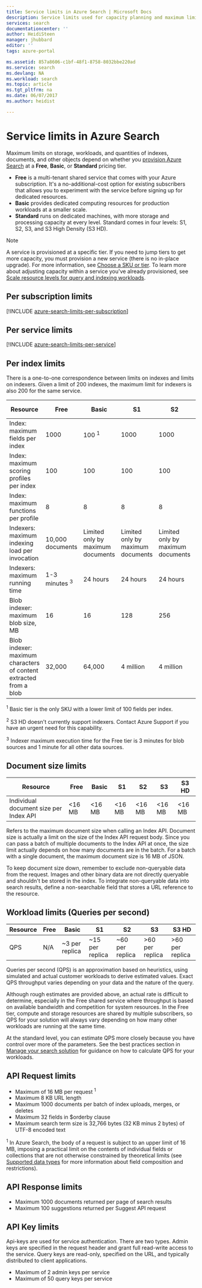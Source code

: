 ```yaml
---
title: Service limits in Azure Search | Microsoft Docs
description: Service limits used for capacity planning and maximum limits on requests and responses for Azure Search.
services: search
documentationcenter: ''
author: HeidiSteen
manager: jhubbard
editor: ''
tags: azure-portal

ms.assetid: 857a8606-c1bf-48f1-8758-8032bbe220ad
ms.service: search
ms.devlang: NA
ms.workload: search
ms.topic: article
ms.tgt_pltfrm: na
ms.date: 06/07/2017
ms.author: heidist

---
```

# Service limits in Azure Search
Maximum limits on storage, workloads, and quantities of indexes, documents, and other objects depend on whether you [provision Azure Search](search-create-service-portal.md) at a **Free**, **Basic**, or **Standard** pricing tier.

* **Free** is a multi-tenant shared service that comes with your Azure subscription. It's a no-additional-cost option for existing subscribers that allows you to experiment with the service before signing up for dedicated resources.
* **Basic** provides dedicated computing resources for production workloads at a smaller scale.
* **Standard** runs on dedicated machines, with more storage and processing capacity at every level. Standard comes in four levels: S1, S2, S3, and S3 High Density (S3 HD).

> [!NOTE]
> A service is provisioned at a specific tier. If you need to jump tiers to get more capacity, you must provision a new service (there is no in-place upgrade). For more information, see [Choose a SKU or tier](search-sku-tier.md). To learn more about adjusting capacity within a service you've already provisioned, see [Scale resource levels for query and indexing workloads](search-capacity-planning.md).
>

## Per subscription limits
[!INCLUDE [azure-search-limits-per-subscription](../../includes/azure-search-limits-per-subscription.md)]

## Per service limits
[!INCLUDE [azure-search-limits-per-service](../../includes/azure-search-limits-per-service.md)]

## Per index limits
There is a one-to-one correspondence between limits on indexes and limits on indexers. Given a limit of 200 indexes, the maximum limit for indexers is also 200 for the same service.

| Resource | Free | Basic | S1 | S2 | S3 | S3 HD |
| --- | --- | --- | --- | --- | --- | --- |
| Index: maximum fields per index |1000 |100 <sup>1</sup> |1000 |1000 |1000 |1000 |
| Index: maximum scoring profiles per index |100 |100 |100 |100 |100 |100 |
| Index: maximum functions per profile |8 |8 |8 |8 |8 |8 |
| Indexers: maximum indexing load per invocation |10,000 documents |Limited only by maximum documents |Limited only by maximum documents |Limited only by maximum documents |Limited only by maximum documents |N/A <sup>2</sup> |
| Indexers: maximum running time | 1-3 minutes <sup>3</sup> |24 hours |24 hours |24 hours |24 hours |N/A <sup>2</sup> |
| Blob indexer: maximum blob size, MB |16 |16 |128 |256 |256 |N/A <sup>2</sup> |
| Blob indexer: maximum characters of content extracted from a blob |32,000 |64,000 |4 million |4 million |4 million |N/A <sup>2</sup> |

<sup>1</sup> Basic tier is the only SKU with a lower limit of 100 fields per index.

<sup>2</sup> S3 HD doesn't currently support indexers. Contact Azure Support if you have an urgent need for this capability.

<sup>3</sup> Indexer maximum execution time for the Free tier is 3 minutes for blob sources and 1 minute for all other data sources.

## Document size limits
| Resource | Free | Basic | S1 | S2 | S3 | S3 HD |
| --- | --- | --- | --- | --- | --- | --- |
| Individual document size per Index API |<16 MB |<16 MB |<16 MB |<16 MB |<16 MB |<16 MB |

Refers to the maximum document size when calling an Index API. Document size is actually a limit on the size of the Index API request body. Since you can pass a batch of multiple documents to the Index API at once, the size limit actually depends on how many documents are in the batch. For a batch with a single document, the maximum document size is 16 MB of JSON.

To keep document size down, remember to exclude non-queryable data from the request. Images and other binary data are not directly queryable and shouldn't be stored in the index. To integrate non-queryable data into search results, define a non-searchable field that stores a URL reference to the resource.

## Workload limits (Queries per second)
| Resource | Free | Basic | S1 | S2 | S3 | S3 HD |
| --- | --- | --- | --- | --- | --- | --- |
| QPS |N/A |~3 per replica |~15 per replica |~60 per replica |>60 per replica |>60 per replica |

Queries per second (QPS) is an approximation based on heuristics, using simulated and actual customer workloads to derive estimated values. Exact QPS throughput varies depending on your data and the nature of the query.

Although rough estimates are provided above, an actual rate is difficult to determine, especially in the Free shared service where throughput is based on available bandwidth and competition for system resources. In the Free tier, compute and storage resources are shared by multiple subscribers, so QPS for your solution will always vary depending on how many other workloads are running at the same time.

At the standard level, you can estimate QPS more closely because you have control over more of the parameters. See the best practices section in [Manage your search solution](search-manage.md) for guidance on how to calculate QPS for your workloads.

## API Request limits
* Maximum of 16 MB per request <sup>1</sup>
* Maximum 8 KB URL length
* Maximum 1000 documents per batch of index uploads, merges, or deletes
* Maximum 32 fields in $orderby clause
* Maximum search term size is 32,766 bytes (32 KB minus 2 bytes) of UTF-8 encoded text

<sup>1</sup> In Azure Search, the body of a request is subject to an upper limit of 16 MB, imposing a practical limit on the contents of individual fields or collections that are not otherwise constrained by theoretical limits (see [Supported data types](https://msdn.microsoft.com/library/azure/dn798938.aspx) for more information about field composition and restrictions).

## API Response limits
* Maximum 1000 documents returned per page of search results
* Maximum 100 suggestions returned per Suggest API request

## API Key limits
Api-keys are used for service authentication. There are two types. Admin keys are specified in the request header and grant full read-write access to the service. Query keys are read-only, specified on the URL, and typically distributed to client applications.

* Maximum of 2 admin keys per service
* Maximum of 50 query keys per service
